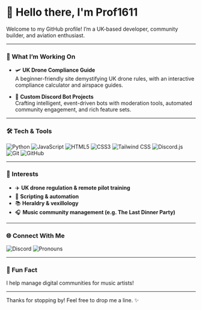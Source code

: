 # 👋 Hello there, I'm Prof1611

Welcome to my GitHub profile! I’m a UK-based developer, community builder, and aviation enthusiast.

---

### 🚀 What I’m Working On
- 🛩️ **UK Drone Compliance Guide**  
  A beginner-friendly site demystifying UK drone rules, with an interactive compliance calculator and airspace guides.

- 🤖 **Custom Discord Bot Projects**  
  Crafting intelligent, event-driven bots with moderation tools, automated community engagement, and rich feature sets.

---

### 🛠️ Tech & Tools

![Python](https://img.shields.io/badge/Python-3776AB?style=flat&logo=python&logoColor=white)
![JavaScript](https://img.shields.io/badge/JavaScript-F7DF1E?style=flat&logo=javascript&logoColor=black)
![HTML5](https://img.shields.io/badge/HTML5-E34F26?style=flat&logo=html5&logoColor=white)
![CSS3](https://img.shields.io/badge/CSS3-1572B6?style=flat&logo=css3&logoColor=white)
![Tailwind CSS](https://img.shields.io/badge/Tailwind_CSS-38B2AC?style=flat&logo=tailwind-css&logoColor=white)
![Discord.js](https://img.shields.io/badge/discord.js-5865F2?style=flat&logo=discord&logoColor=white)
![Git](https://img.shields.io/badge/Git-F05032?style=flat&logo=git&logoColor=white)
![GitHub](https://img.shields.io/badge/GitHub-181717?style=flat&logo=github&logoColor=white)

---

### 🎯 Interests

- ✈️ **UK drone regulation & remote pilot training**
- 🧠 **Scripting & automation**  
- 📚 **Heraldry & vexillology**  
- 🎧 **Music community management (e.g. The Last Dinner Party)**

---

### 🌐 Connect With Me

![Discord](https://img.shields.io/badge/Discord-Tygafire-5865F2?style=flat&logo=discord&logoColor=white)
![Pronouns](https://img.shields.io/badge/Pronouns-he/him-blueviolet)

---

### 📌 Fun Fact
I help manage digital communities for music artists!

---

Thanks for stopping by! Feel free to drop me a line. ✨
